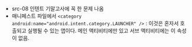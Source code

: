 * src-08 인텐트 기말고사에 꼭 한 문제 나옴
* 매니페스트 파일에서 `<category android:name="android.intent.category.LAUNCHER" />` : 이것은 혼자서 호출되고 실행될 수 있는 앱이다. 메인 액티비티에만 있고 서브 액티비티에는 이 속성이 없음.
